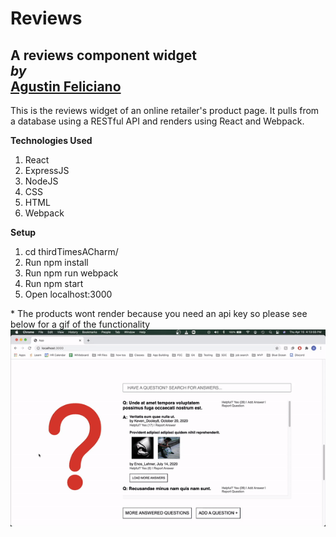 # Reviews
A reviews component widget \
*by*\
[Agustin Feliciano](https://github.com/gusfel)
---
This is the reviews widget of an online retailer's product page.  It pulls from a database using a RESTful API and renders using React and Webpack.

**Technologies Used**
1. React
2. ExpressJS
3. NodeJS
4. CSS
5. HTML
6. Webpack

**Setup**
1. cd thirdTimesACharm/
2. Run npm install
3. Run npm run webpack
4. Run npm start
5. Open localhost:3000

\* The products wont render because you need an api key so please see below for a gif of the functionality
![Image](./ReadmeFiles/Reviews_gif.gif)
